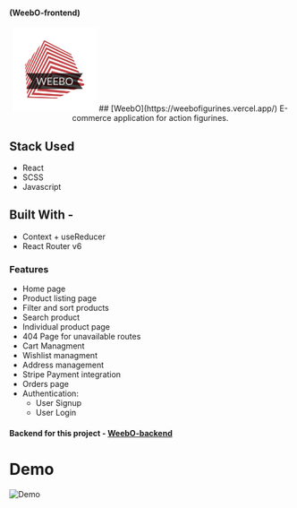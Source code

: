 #### (WeebO-frontend)

<div align="center">
  <img src="src/assets/logo.png" width="150" title="App Logo">
   ## [WeebO](https://weebofigurines.vercel.app/)
   E-commerce application for action figurines.
</div>

## Stack Used

- React
- SCSS
- Javascript

## Built With -

- Context + useReducer
- React Router v6


### Features

- Home page
- Product listing page
- Filter and sort products
- Search product
- Individual product page
- 404 Page for unavailable routes
- Cart Managment
- Wishlist managment
- Address management
- Stripe Payment integration
- Orders page
- Authentication:
  - User Signup
  - User Login

#### Backend for this project - [WeebO-backend](https://github.com/SukanyaSen530/WeebO-backend)

# Demo

![Demo](src/assets/Demo.gif)<br><br>

